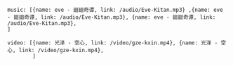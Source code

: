 <!-- <Audio name="eve - 廻廻奇谭" link="/audio/Eve-Kitan.mp3"/> -->
```component Audio
music: [{name: eve - 廻廻奇谭, link: /audio/Eve-Kitan.mp3} ,{name: eve - 廻廻奇谭, link: /audio/Eve-Kitan.mp3}, {name: eve - 廻廻奇谭, link: /audio/Eve-Kitan.mp3},
]
```

<!-- <Video/> 都是以数组形式传入 一级路径默认在.vuepress/public文件夹中 -->
```component Video
video: [{name: 光泽 - 空心, link: /video/gze-kxin.mp4}, {name: 光泽 - 空心, link: /video/gze-kxin.mp4},
        ]
```